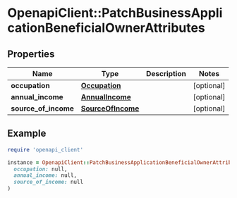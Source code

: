 # OpenapiClient::PatchBusinessApplicationBeneficialOwnerAttributes

## Properties

| Name | Type | Description | Notes |
| ---- | ---- | ----------- | ----- |
| **occupation** | [**Occupation**](Occupation.md) |  | [optional] |
| **annual_income** | [**AnnualIncome**](AnnualIncome.md) |  | [optional] |
| **source_of_income** | [**SourceOfIncome**](SourceOfIncome.md) |  | [optional] |

## Example

```ruby
require 'openapi_client'

instance = OpenapiClient::PatchBusinessApplicationBeneficialOwnerAttributes.new(
  occupation: null,
  annual_income: null,
  source_of_income: null
)
```

